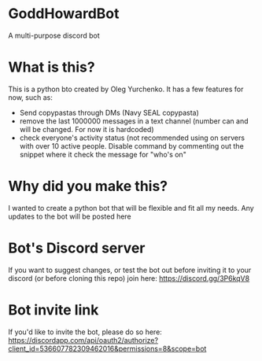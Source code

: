 # GoddHowardBot
A multi-purpose discord bot
# What is this?
This is a python bto created by Oleg Yurchenko. It has a few features for now, such as:
 - Send copypastas through DMs (Navy SEAL copypasta)
 - remove the last 1000000 messages in a text channel (number can and will be changed. For now it is hardcoded)
 - check everyone's activity status (not recommended using on servers with over 10 active people. Disable command by commenting out the snippet where it check the message for "who's on"
# Why did you make this?
I wanted to create a python bot that will be flexible and fit all my needs. Any updates to the bot will be posted here
# Bot's Discord server
If you want to suggest changes, or test the bot out before inviting it to your discord (or before cloning this repo) join here:
https://discord.gg/3P6kqV8
# Bot invite link
If you'd like to invite the bot, please do so here:
https://discordapp.com/api/oauth2/authorize?client_id=536607782309462016&permissions=8&scope=bot
